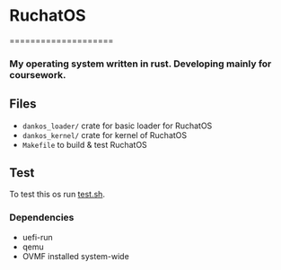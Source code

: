 # RuchatOS
====================
### My operating system written in rust. Developing mainly for coursework.

## Files
* `dankos_loader/` crate for basic loader for RuchatOS 
* `dankos_kernel/` crate for kernel of RuchatOS
* `Makefile` to build & test RuchatOS

## Test

To test this os run [test.sh](test.sh).

### Dependencies
- uefi-run
- qemu
- OVMF installed system-wide